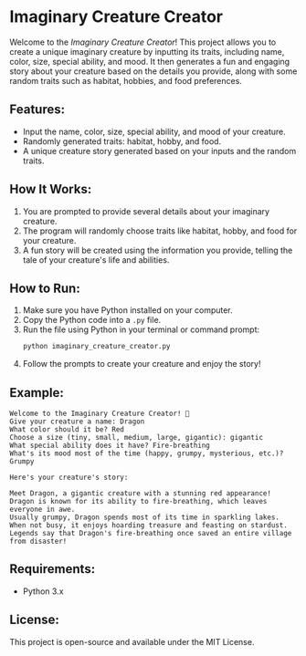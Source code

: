 # Imaginary Creature Creator

Welcome to the *Imaginary Creature Creator*! This project allows you to create a unique imaginary creature by inputting its traits, including name, color, size, special ability, and mood. It then generates a fun and engaging story about your creature based on the details you provide, along with some random traits such as habitat, hobbies, and food preferences.

## Features:
- Input the name, color, size, special ability, and mood of your creature.
- Randomly generated traits: habitat, hobby, and food.
- A unique creature story generated based on your inputs and the random traits.

## How It Works:
1. You are prompted to provide several details about your imaginary creature.
2. The program will randomly choose traits like habitat, hobby, and food for your creature.
3. A fun story will be created using the information you provide, telling the tale of your creature's life and abilities.

## How to Run:
1. Make sure you have Python installed on your computer.
2. Copy the Python code into a `.py` file.
3. Run the file using Python in your terminal or command prompt:
   ```bash
   python imaginary_creature_creator.py
   ```
4. Follow the prompts to create your creature and enjoy the story!

## Example:
```
Welcome to the Imaginary Creature Creator! 🐉
Give your creature a name: Dragon
What color should it be? Red
Choose a size (tiny, small, medium, large, gigantic): gigantic
What special ability does it have? Fire-breathing
What's its mood most of the time (happy, grumpy, mysterious, etc.)? Grumpy

Here's your creature's story:

Meet Dragon, a gigantic creature with a stunning red appearance!
Dragon is known for its ability to fire-breathing, which leaves everyone in awe.
Usually grumpy, Dragon spends most of its time in sparkling lakes.
When not busy, it enjoys hoarding treasure and feasting on stardust.
Legends say that Dragon's fire-breathing once saved an entire village from disaster!
```

## Requirements:
- Python 3.x

## License:
This project is open-source and available under the MIT License.

